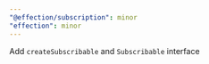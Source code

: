 ```yaml
---
"@effection/subscription": minor
"effection": minor
---
```


Add `createSubscribable` and `Subscribable` interface
